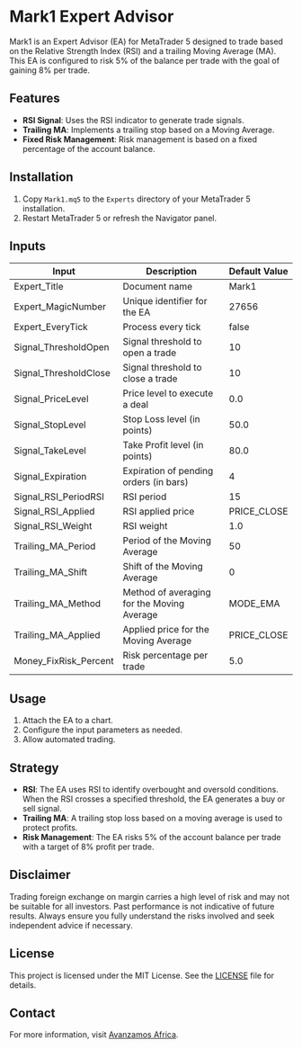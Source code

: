 # Mark1 Expert Advisor

Mark1 is an Expert Advisor (EA) for MetaTrader 5 designed to trade based on the Relative Strength Index (RSI) and a trailing Moving Average (MA). This EA is configured to risk 5% of the balance per trade with the goal of gaining 8% per trade.

## Features

- **RSI Signal**: Uses the RSI indicator to generate trade signals.
- **Trailing MA**: Implements a trailing stop based on a Moving Average.
- **Fixed Risk Management**: Risk management is based on a fixed percentage of the account balance.

## Installation

1. Copy `Mark1.mq5` to the `Experts` directory of your MetaTrader 5 installation.
2. Restart MetaTrader 5 or refresh the Navigator panel.

## Inputs

| Input                  | Description                                      | Default Value |
|------------------------|--------------------------------------------------|---------------|
| Expert_Title           | Document name                                    | Mark1         |
| Expert_MagicNumber     | Unique identifier for the EA                     | 27656         |
| Expert_EveryTick       | Process every tick                               | false         |
| Signal_ThresholdOpen   | Signal threshold to open a trade                 | 10            |
| Signal_ThresholdClose  | Signal threshold to close a trade                | 10            |
| Signal_PriceLevel      | Price level to execute a deal                    | 0.0           |
| Signal_StopLevel       | Stop Loss level (in points)                      | 50.0          |
| Signal_TakeLevel       | Take Profit level (in points)                    | 80.0          |
| Signal_Expiration      | Expiration of pending orders (in bars)           | 4             |
| Signal_RSI_PeriodRSI   | RSI period                                       | 15            |
| Signal_RSI_Applied     | RSI applied price                                | PRICE_CLOSE   |
| Signal_RSI_Weight      | RSI weight                                       | 1.0           |
| Trailing_MA_Period     | Period of the Moving Average                     | 50            |
| Trailing_MA_Shift      | Shift of the Moving Average                      | 0             |
| Trailing_MA_Method     | Method of averaging for the Moving Average       | MODE_EMA      |
| Trailing_MA_Applied    | Applied price for the Moving Average             | PRICE_CLOSE   |
| Money_FixRisk_Percent  | Risk percentage per trade                        | 5.0           |

## Usage

1. Attach the EA to a chart.
2. Configure the input parameters as needed.
3. Allow automated trading.

## Strategy

- **RSI**: The EA uses RSI to identify overbought and oversold conditions. When the RSI crosses a specified threshold, the EA generates a buy or sell signal.
- **Trailing MA**: A trailing stop loss based on a moving average is used to protect profits.
- **Risk Management**: The EA risks 5% of the account balance per trade with a target of 8% profit per trade.

## Disclaimer

Trading foreign exchange on margin carries a high level of risk and may not be suitable for all investors. Past performance is not indicative of future results. Always ensure you fully understand the risks involved and seek independent advice if necessary.

## License

This project is licensed under the MIT License. See the [LICENSE](LICENSE) file for details.

## Contact

For more information, visit [Avanzamos Africa](https://avanzamos.africa).

